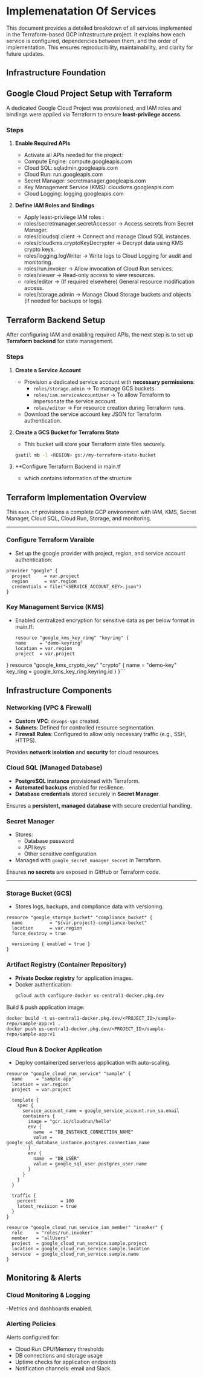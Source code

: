 # Implemenatation Of Services

This document provides a detailed breakdown of all services implemented in the Terraform-based GCP infrastructure project. It explains how each service is configured, dependencies between them, and the order of implementation. This ensures reproducibility, maintainability, and clarity for future updates.

## Infrastructure Foundation
## Google Cloud Project Setup with Terraform

A dedicated Google Cloud Project was provisioned, and IAM roles and bindings were applied via Terraform to ensure **least-privilege access**.

### Steps

1. **Enable Required APIs**
   - Activate all APIs needed for the project:
    - Compute Engine: compute.googleapis.com
    - Cloud SQL: sqladmin.googleapis.com
    - Cloud Run: run.googleapis.com
    - Secret Manager: secretmanager.googleapis.com
    - Key Management Service (KMS): cloudkms.googleapis.com
    - Cloud Logging: logging.googleapis.com

2. **Define IAM Roles and Bindings**
   - Apply least-privilege IAM roles :
    - roles/secretmanager.secretAccessor → Access secrets from Secret Manager.
    - roles/cloudsql.client → Connect and manage Cloud SQL instances.
    - roles/cloudkms.cryptoKeyDecrypter → Decrypt data using KMS crypto keys.
    - roles/logging.logWriter → Write logs to Cloud Logging for audit and monitoring.
    - roles/run.invoker → Allow invocation of Cloud Run services.
    - roles/viewer → Read-only access to view resources.
    - roles/editor → (If required elsewhere) General resource modification access.
    - roles/storage.admin → Manage Cloud Storage buckets and objects (if needed for backups or logs).
     
## Terraform Backend Setup

After configuring IAM and enabling required APIs, the next step is to set up **Terraform backend** for state management.

### Steps

1. **Create a Service Account**
   - Provision a dedicated service account with **necessary permissions**:
     - `roles/storage.admin` → To manage GCS buckets.
     - `roles/iam.serviceAccountUser` → To allow Terraform to impersonate the service account.
     - `roles/editor` → For resource creation during Terraform runs.
   - Download the service account key JSON for Terraform authentication.

2. **Create a GCS Bucket for Terraform State**
   - This bucket will store your Terraform state files securely.
   ```bash
   gsutil mb -l <REGION> gs://my-terraform-state-bucket

3. **Configure Terraform Backend in main.tf
   - which contains information of the structure

## Terraform Implementation Overview

This `main.tf` provisions a complete GCP environment with IAM, KMS, Secret Manager, Cloud SQL, Cloud Run, Storage, and monitoring.

---

### Configure Terraform Varaible 
- Set up the google provider with project, region, and service account authentication:
```hcl
provider "google" {
  project     = var.project
  region      = var.region
  credentials = file("<SERVICE_ACCOUNT_KEY>.json")
}
```

### Key Management Service (KMS)
- Enabled centralized encryption for sensitive data as per below format in main.tf:
  ```hcl {
  resource "google_kms_key_ring" "keyring" {
  name     = "demo-keyring"
  location = var.region
  project  = var.project
}
resource "google_kms_crypto_key" "crypto" {
  name     = "demo-key"
  key_ring = google_kms_key_ring.keyring.id
}
}```

## Infrastructure Components

### Networking (VPC & Firewall)
- **Custom VPC**: `devops-vpc` created.
- **Subnets**: Defined for controlled resource segmentation.
- **Firewall Rules**: Configured to allow only necessary traffic (e.g., SSH, HTTPS).

Provides **network isolation** and **security** for cloud resources.

### Cloud SQL (Managed Database)
- **PostgreSQL instance** provisioned with Terraform.
- **Automated backups** enabled for resilience.
- **Database credentials** stored securely in **Secret Manager**.

Ensures a **persistent, managed database** with secure credential handling.

### Secret Manager
- Stores:
  - Database password
  - API keys
  - Other sensitive configuration
- Managed with `google_secret_manager_secret` in Terraform.

Ensures **no secrets** are exposed in GitHub or Terraform code.

---

### Storage Bucket (GCS)
- Stores logs, backups, and compliance data with versioning.
```hcl
resource "google_storage_bucket" "compliance_bucket" {
  name          = "${var.project}-compliance-bucket"
  location      = var.region
  force_destroy = true

  versioning { enabled = true }
}
```

### Artifact Registry (Container Repository)
- **Private Docker registry** for application images.
- Docker authentication:
  ```bash
  gcloud auth configure-docker us-central1-docker.pkg.dev

Build & push application image:
```hcl
docker build -t us-central1-docker.pkg.dev/<PROJECT_ID>/sample-repo/sample-app:v1 .
docker push us-central1-docker.pkg.dev/<PROJECT_ID>/sample-repo/sample-app:v1
```

### Cloud Run & Docker Application
- Deploy containerized serverless application with auto-scaling.
```hcl{
resource "google_cloud_run_service" "sample" {
  name     = "sample-app"
  location = var.region
  project  = var.project

  template {
    spec {
      service_account_name = google_service_account.run_sa.email
      containers {
        image = "gcr.io/cloudrun/hello"
        env {
          name  = "DB_INSTANCE_CONNECTION_NAME"
          value = google_sql_database_instance.postgres.connection_name
        }
        env {
          name  = "DB_USER"
          value = google_sql_user.postgres_user.name
        }
      }
    }
  }

  traffic {
    percent         = 100
    latest_revision = true
  }
}

resource "google_cloud_run_service_iam_member" "invoker" {
  role     = "roles/run.invoker"
  member   = "allUsers"
  project  = google_cloud_run_service.sample.project
  location = google_cloud_run_service.sample.location
  service  = google_cloud_run_service.sample.name
}
```
## Monitoring & Alerts

### Cloud Monitoring & Logging
-Metrics and dashboards enabled.

### Alerting Policies
Alerts configured for:
 - Cloud Run CPU/Memory thresholds
 - DB connections and storage usage
 - Uptime checks for application endpoints
 - Notification channels: email and Slack.

